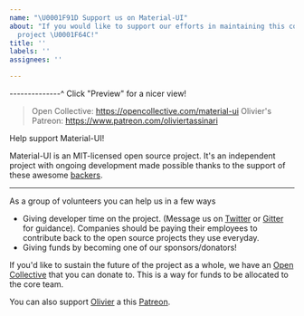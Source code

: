 ```yaml
---
name: "\U0001F91D Support us on Material-UI"
about: "If you would like to support our efforts in maintaining this community-driven
  project \U0001F64C!"
title: ''
labels: ''
assignees: ''

---
```


--------------^ Click "Preview" for a nicer view!

> Open Collective: https://opencollective.com/material-ui
> Olivier's Patreon: https://www.patreon.com/oliviertassinari

Help support Material-UI!

Material-UI is an MIT-licensed open source project. It's an independent project with ongoing development made possible thanks to the support of these awesome [backers](https://material-ui.com/discover-more/backers/).

---

As a group of volunteers you can help us in a few ways

- Giving developer time on the project. (Message us on [Twitter](https://twitter.com/MaterialUI) or [Gitter](https://gitter.im/mui-org/material-ui) for guidance).
Companies should be paying their employees to contribute back to the open source projects they use everyday.
- Giving funds by becoming one of our sponsors/donators!

If you'd like to sustain the future of the project as a whole, we have an [Open Collective](https://opencollective.com/material-ui) that you can donate to.
This is a way for funds to be allocated to the core team.

You can also support [Olivier](https://github.com/oliviertassinari) a this [Patreon](https://www.patreon.com/oliviertassinari).
